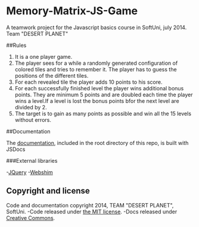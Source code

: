 Memory-Matrix-JS-Game
=====================

A teamwork project for the Javascript basics course in SoftUni, july 2014.
Team "DESERT PLANET"

##Rules

1. It is a one player game.
2. The player sees for a while a randomly generated configuration of colored tiles and tries to remember it. The player has to guess the positions of the different tiles.
3. For each revealed tile the player adds 10 points to his score.
4. For each successfully finished level the player wins additional bonus points. They are minimum 5 points and are doubled each time the player wins a level.If a level is lost the bonus points bfor the next level are divided by 2.
5. The target is to gain as many points as possible and win all the 15 levels without errors.

##Documentation

The [documentation](./docs/global.html), included in the root directory of this repo, is built with JSDocs

###External libraries

-[JQuery](https://github.com/jquery/jquery)
-[Webshim](https://github.com/aFarkas/webshim)

## Copyright and license

Code and documentation copyright 2014, TEAM "DESERT PLANET", SoftUni.
-Code released under [the MIT license](LICENSE).
-Docs released under [Creative Commons](docs/LICENSE).